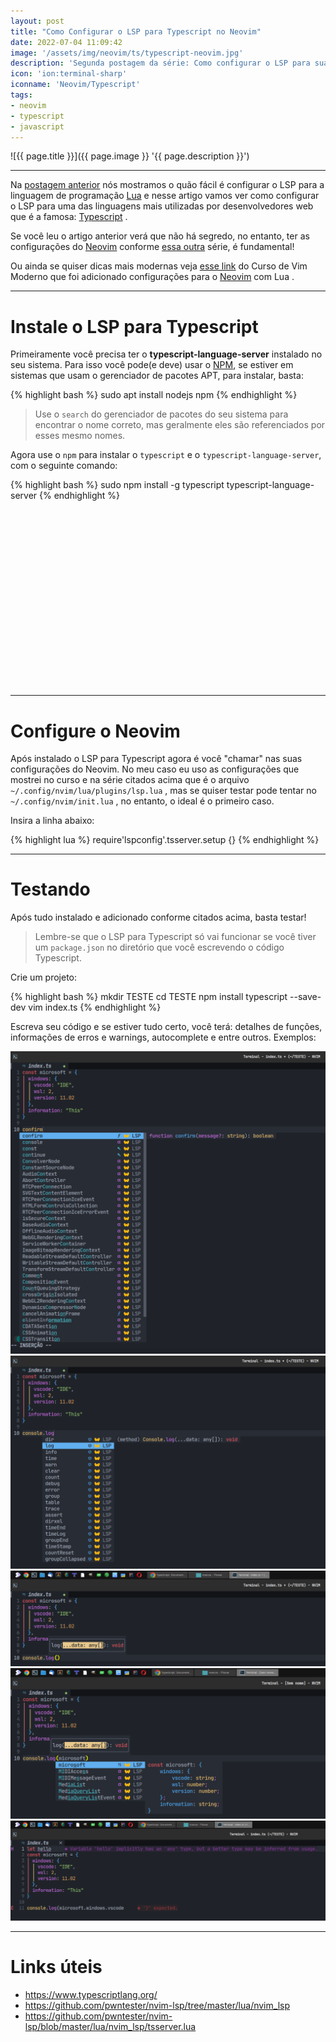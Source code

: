 ```yaml
---
layout: post
title: "Como Configurar o LSP para Typescript no Neovim"
date: 2022-07-04 11:09:42
image: '/assets/img/neovim/ts/typescript-neovim.jpg'
description: 'Segunda postagem da série: Como configurar o LSP para sua linguagem de Programação no Neovim.'
icon: 'ion:terminal-sharp'
iconname: 'Neovim/Typescript'
tags:
- neovim
- typescript
- javascript
---
```


![{{ page.title }}]({{ page.image }} '{{ page.description }}')

---

Na [postagem anterior](https://terminalroot.com.br/2022/06/como-instalar-lua-lsp-no-neovim.html) nós mostramos o quão fácil é configurar o LSP para a linguagem de programação [Lua](https://terminalroot.com.br/tags#lua) e nesse artigo vamos ver como configurar o LSP para uma das linguagens mais utilizadas por desenvolvedores web que é a famosa: [Typescript](https://www.typescriptlang.org/) .

Se você leu o artigo anterior verá que não há segredo, no entanto, ter as configurações do [Neovim](https://terminalroot.com.br/vim) conforme [essa outra](https://terminalroot.com.br/2021/11/tudo-sobre-neovim-com-lua-como-customizar-do-zero.html) série, é fundamental! 

Ou ainda se quiser dicas mais modernas veja [esse link](https://terminalroot.com.br/vim) do Curso de Vim Moderno que foi adicionado configurações para o [Neovim](https://terminalroot.com.br/tags#neovim) com Lua .

---

# Instale o LSP para Typescript
Primeiramente você precisa ter o **typescript-language-server** instalado no seu sistema. Para isso você pode(e deve) usar o [NPM](https://terminalroot.com.br/2019/11/como-instalar-nodejs-no-linux-e-primeiros-passos.html), se estiver em sistemas que usam o gerenciador de pacotes APT, para instalar, basta:

{% highlight bash %}
sudo apt install nodejs npm
{% endhighlight %}
> Use o `search` do gerenciador de pacotes do seu sistema para encontrar o nome correto, mas geralmente eles são referenciados por esses mesmo nomes.

Agora use o `npm` para instalar o `typescript` e o `typescript-language-server`, com o seguinte comando:

{% highlight bash %}
sudo npm install -g typescript typescript-language-server
{% endhighlight %}


<!-- SQUARE - GAMES ROOT -->
<script async src="//pagead2.googlesyndication.com/pagead/js/adsbygoogle.js"></script>
<ins class="adsbygoogle"
style="display:inline-block;width:336px;height:280px"
data-ad-client="ca-pub-2838251107855362"
data-ad-slot="5351066970"></ins>
<script>
(adsbygoogle = window.adsbygoogle || []).push({});
</script>

---

# Configure o Neovim
Após instalado o LSP para Typescript agora é você "chamar" nas suas configurações do Neovim. No meu caso eu uso as configurações que mostrei no curso e na série citados acima que é o arquivo `~/.config/nvim/lua/plugins/lsp.lua` , mas se quiser testar pode tentar no `~/.config/nvim/init.lua` , no entanto, o ideal é o primeiro caso.

Insira a linha abaixo:

{% highlight lua %}
require'lspconfig'.tsserver.setup {}
{% endhighlight %}

---

# Testando
Após tudo instalado e adicionado conforme citados acima, basta testar!
> Lembre-se que o LSP para Typescript só vai funcionar se você tiver um `package.json` no diretório que você escrevendo o código Typescript.

Crie um projeto:

{% highlight bash %}
mkdir TESTE
cd TESTE
npm install typescript --save-dev
vim index.ts
{% endhighlight %}

Escreva seu código e se estiver tudo certo, você terá: detalhes de funções, informações de erros e warnings, autocomplete e entre outros. Exemplos:

![Typescript LSP 1](/assets/img/neovim/ts/typescript-nvim-1.png) 
![Typescript LSP 2](/assets/img/neovim/ts/typescript-nvim-2.png)
![Typescript LSP 3](/assets/img/neovim/ts/typescript-nvim-3.png)
![Typescript LSP 4](/assets/img/neovim/ts/typescript-nvim-4.png)
![Typescript LSP 5](/assets/img/neovim/ts/typescript-nvim-5.png)



---

# Links úteis
+ <https://www.typescriptlang.org/>
+ <https://github.com/pwntester/nvim-lsp/tree/master/lua/nvim_lsp>
+ <https://github.com/pwntester/nvim-lsp/blob/master/lua/nvim_lsp/tsserver.lua>

